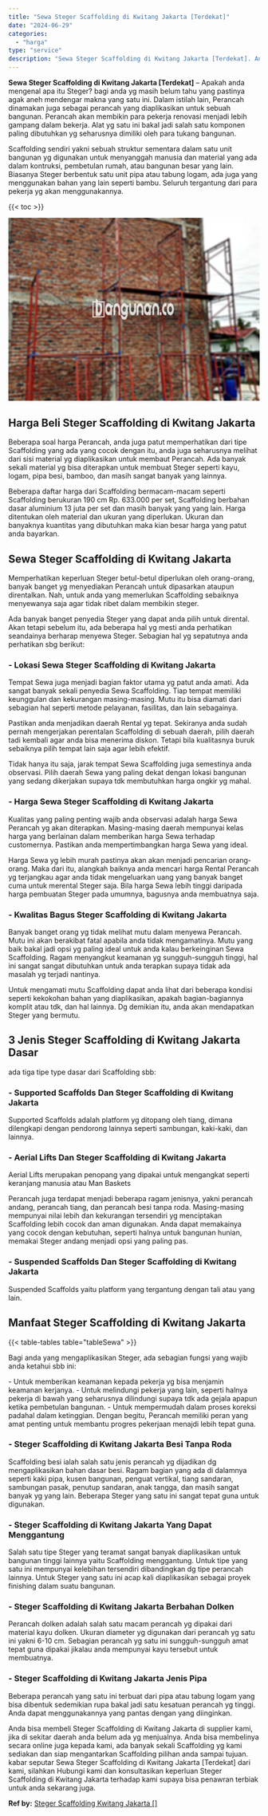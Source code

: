 ```yaml
---
title: "Sewa Steger Scaffolding di Kwitang Jakarta [Terdekat]"
date: "2024-06-29"
categories: 
  - "harga"
type: "service"
description: "Sewa Steger Scaffolding di Kwitang Jakarta [Terdekat]. Anda bisa membeli Steger Scaffolding di Kwitang Jakarta di supplier kami, jika di sekitar daerah anda..."
---
```


**Sewa Steger Scaffolding di Kwitang Jakarta \[Terdekat\]** – Apakah anda mengenal apa itu Steger? bagi anda yg masih belum tahu yang pastinya agak aneh mendengar makna yang satu ini. Dalam istilah lain, Perancah dinamakan juga sebagai perancah yang diaplikasikan untuk sebuah bangunan. Perancah akan membikin para pekerja renovasi menjadi lebih gampang dalam bekerja. Alat yg satu ini bakal jadi salah satu komponen paling dibutuhkan yg seharusnya dimiliki oleh para tukang bangunan.

Scaffolding sendiri yakni sebuah struktur sementara dalam satu unit bangunan yg digunakan untuk menyanggah manusia dan material yang ada dalam kontruksi, pembetulan rumah, atau bangunan besar yang lain. Biasanya Steger berbentuk satu unit pipa atau tabung logam, ada juga yang menggunakan bahan yang lain seperti bambu. Seluruh tergantung dari para pekerja yg akan menggunakannya.

{{< toc >}}

![Sewa Steger Scaffolding di Kwitang Jakarta [Terdekat]](/images/sewa-scaffolding-steger-31.png)

## Harga Beli Steger Scaffolding di Kwitang Jakarta

Beberapa soal harga Perancah, anda juga patut memperhatikan dari tipe Scaffolding yang ada yang cocok dengan itu, anda juga seharusnya melihat dari sisi material yg diaplikasikan untuk membaut Perancah. Ada banyak sekali material yg bisa diterapkan untuk membuat Steger seperti kayu, logam, pipa besi, bamboo, dan masih sangat banyak yang lainnya.

Beberapa daftar harga dari Scaffolding bermacam-macam seperti Scaffolding berukuran 190 cm Rp. 633.000 per set, Scaffolding berbahan dasar aluminium 13 juta per set dan masih banyak yang yang lain. Harga ditentukan oleh material dan ukuran yang diperlukan. Ukuran dan banyaknya kuantitas yang dibutuhkan maka kian besar harga yang patut anda bayarkan.

## Sewa Steger Scaffolding di Kwitang Jakarta

Memperhatikan keperluan Steger betul-betul diperlukan oleh orang-orang, banyak banget yg menyediakan Perancah untuk dipasarkan ataupun direntalkan. Nah, untuk anda yang memerlukan Scaffolding sebaiknya menyewanya saja agar tidak ribet dalam membikin steger.

Ada banyak banget penyedia Steger yang dapat anda pilih untuk dirental. Akan tetapi sebelum itu, ada beberapa hal yg mesti anda perhatikan seandainya berharap menyewa Steger. Sebagian hal yg sepatutnya anda perhatikan sbg berikut:

### \- Lokasi Sewa Steger Scaffolding di Kwitang Jakarta

Tempat Sewa juga menjadi bagian faktor utama yg patut anda amati. Ada sangat banyak sekali penyedia Sewa Scaffolding. Tiap tempat memiliki keunggulan dan kekurangan masing-masing. Mutu itu bisa diamati dari sebagian hal seperti metode pelayanan, fasilitas, dan lain sebagainya.

Pastikan anda menjadikan daerah Rental yg tepat. Sekiranya anda sudah pernah mengerjakan perentalan Scaffolding di sebuah daerah, pilih daerah tadi kembali agar anda bisa menerima diskon. Tetapi bila kualitasnya buruk sebaiknya pilih tempat lain saja agar lebih efektif.

Tidak hanya itu saja, jarak tempat Sewa Scaffolding juga semestinya anda observasi. Pilih daerah Sewa yang paling dekat dengan lokasi bangunan yang sedang dikerjakan supaya tdk membutuhkan harga ongkir yg mahal.

### \- Harga Sewa Steger Scaffolding di Kwitang Jakarta

Kualitas yang paling penting wajib anda observasi adalah harga Sewa Perancah yg akan diterapkan. Masing-masing daerah mempunyai kelas harga yang berlainan dalam memberikan harga Sewa terhadap customernya. Pastikan anda mempertimbangkan harga Sewa yang ideal.

Harga Sewa yg lebih murah pastinya akan akan menjadi pencarian orang-orang. Maka dari itu, alangkah baiknya anda mencari harga Rental Perancah yg terjangkau agar anda tidak mengeluarkan uang yang banyak banget cuma untuk merental Steger saja. Bila harga Sewa lebih tinggi daripada harga pembuatan Steger pada umumnya, bagusnya anda membuatnya saja.

### \- Kwalitas Bagus Steger Scaffolding di Kwitang Jakarta

Banyak banget orang yg tidak melihat mutu dalam menyewa Perancah. Mutu ini akan berakibat fatal apabila anda tidak mengamatinya. Mutu yang baik bakal jadi opsi yg paling ideal untuk anda kalau berkeinginan Sewa Scaffolding. Ragam menyangkut keamanan yg sungguh-sungguh tinggi, hal ini sangat sangat dibutuhkan untuk anda terapkan supaya tidak ada masalah yg terjadi nantinya.

Untuk mengamati mutu Scaffolding dapat anda lihat dari beberapa kondisi seperti kekokohan bahan yang diaplikasikan, apakah bagian-bagiannya komplit atau tdk, dan hal lainnya. Dg demikian itu, anda akan mendapatkan Steger yang bermutu.

## 3 Jenis Steger Scaffolding di Kwitang Jakarta Dasar

ada tiga tipe type dasar dari Scaffolding sbb:

### \- Supported Scaffolds Dan Steger Scaffolding di Kwitang Jakarta

Supported Scaffolds adalah platform yg ditopang oleh tiang, dimana dilengkapi dengan pendorong lainnya seperti sambungan, kaki-kaki, dan lainnya.

### \- Aerial Lifts Dan Steger Scaffolding di Kwitang Jakarta

Aerial Lifts merupakan penopang yang dipakai untuk mengangkat seperti keranjang manusia atau Man Baskets

Perancah juga terdapat menjadi beberapa ragam jenisnya, yakni perancah andang, perancah tiang, dan perancah besi tanpa roda. Masing-masing mempunyai nilai lebih dan kekurangan tersendiri yg menciptakan Scaffolding lebih cocok dan aman digunakan. Anda dapat memakainya yang cocok dengan kebutuhan, seperti halnya untuk bangunan hunian, memakai Steger andang menjadi opsi yang paling pas.

### \- Suspended Scaffolds Dan Steger Scaffolding di Kwitang Jakarta

Suspended Scaffolds yaitu platform yang tergantung dengan tali atau yang lain.

## Manfaat Steger Scaffolding di Kwitang Jakarta

{{< table-tables table="tableSewa" >}}

Bagi anda yang mengaplikasikan Steger, ada sebagian fungsi yang wajib anda ketahui sbb ini:

\- Untuk memberikan keamanan kepada pekerja yg bisa menjamin keamanan kerjanya. - Untuk melindungi pekerja yang lain, seperti halnya pekerja di bawah yang seharusnya dilindungi supaya tdk ada gejala apapun ketika pembetulan bangunan. - Untuk mempermudah dalam proses koreksi padahal dalam ketinggian. Dengan begitu, Perancah memiliki peran yang amat penting untuk membantu progres pekerjaan menajdi lebih tepat guna.

### \- Steger Scaffolding di Kwitang Jakarta Besi Tanpa Roda

Scaffolding besi ialah salah satu jenis perancah yg dijadikan dg mengaplikasikan bahan dasar besi. Ragam bagian yang ada di dalamnya seperti kaki pipa, kusen bangunan, penguat vertikal, tiang sandaran, sambungan pasak, penutup sandaran, anak tangga, dan masih sangat banyak yg yang lain. Beberapa Steger yang satu ini sangat tepat guna untuk digunakan.

### \- Steger Scaffolding di Kwitang Jakarta Yang Dapat Menggantung

Salah satu tipe Steger yang teramat sangat banyak diaplikasikan untuk bangunan tinggi lainnya yaitu Scaffolding menggantung. Untuk tipe yang satu ini mempunyai kelebihan tersendiri dibandingkan dg tipe perancah lainnya. Untuk Steger yang satu ini acap kali diaplikasikan sebagai proyek finishing dalam suatu bangunan.

### \- Steger Scaffolding di Kwitang Jakarta Berbahan Dolken

Perancah dolken adalah salah satu macam perancah yg dipakai dari material kayu dolken. Ukuran diameter yg digunakan dari perancah yg satu ini yakni 6-10 cm. Sebagian perancah yg satu ini sungguh-sungguh amat tepat guna dipakai jikalau anda mempunyai kayu tersebut untuk membuatnya.

### \- Steger Scaffolding di Kwitang Jakarta Jenis Pipa

Beberapa perancah yang satu ini terbuat dari pipa atau tabung logam yang bisa dibentuk sedemikian rupa bakal jadi satu kesatuan perancah yg tinggi. Anda dapat menggunakannya yang pantas dengan yang diinginkan.

Anda bisa membeli Steger Scaffolding di Kwitang Jakarta di supplier kami, jika di sekitar daerah anda belum ada yg menjualnya. Anda bisa membelinya secara online juga kepada kami, ada banyak sekali Scaffolding yg kami sediakan dan siap mengantarkan Scaffolding pilihan anda sampai tujuan. kabar seputar Sewa Steger Scaffolding di Kwitang Jakarta \[Terdekat\] dari kami, silahkan Hubungi kami dan konsultasikan keperluan Steger Scaffolding di Kwitang Jakarta terhadap kami supaya bisa penawran terbiak untuk anda sekarang juga.

**Ref by:** [Steger Scaffolding Kwitang Jakarta []](https://id.wikipedia.org/wiki/Steger)
